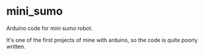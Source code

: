 mini_sumo
=========

Arduino code for mini sumo robot.

It's one of the first projects of mine with arduino, so the code is quite poorly written.
